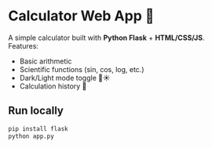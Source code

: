 # Calculator Web App 🧮

A simple calculator built with **Python Flask** + **HTML/CSS/JS**.  
Features:
- Basic arithmetic
- Scientific functions (sin, cos, log, etc.)
- Dark/Light mode toggle 🌙☀️
- Calculation history 📜

## Run locally
```bash
pip install flask
python app.py
```